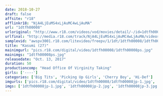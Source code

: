```yaml
---
date: 2018-10-27
draft: false
affsite: "r18"
afflinkr18: "NjA4LjEuMS4xLjAuMC4wLjAuMA"
url: "1dtfh00008"
urloriginal: "http://www.r18.com/videos/vod/movies/detail/-/id=1dtfh00008"
urlfinal: "http://media.r18.com/track/NjA4LjEuMS4xLjAuMC4wLjAuMA/videos/vod/movies/detail/-/id=1dtfh00008"
samplevid: "awspv3001.r18.com/litevideo/freepv/1/1dt/1dtfh00008/1dtfh00008_dmb_w.mp4"
title: "Kasumi (27)"
mainimgurl: "pics.r18.com/digital/video/1dtfh00008/1dtfh00008ps.jpg"
mainimgs: "1dtfh00008ps.jpg"
releasedate: "Oct. 13, 2017"
duration: 50
productioncomp: "Head Office Of Virginity Taking"
girls: ['----']
categories: ['Big Tits', 'Picking Up Girls', 'Cherry Boy', 'Hi-Def']
imgurls: ['pics.r18.com/digital/video/1dtfh00008/1dtfh00008jp-1.jpg', 'pics.r18.com/digital/video/1dtfh00008/1dtfh00008jp-2.jpg', 'pics.r18.com/digital/video/1dtfh00008/1dtfh00008jp-3.jpg', 'pics.r18.com/digital/video/1dtfh00008/1dtfh00008jp-4.jpg', 'pics.r18.com/digital/video/1dtfh00008/1dtfh00008jp-5.jpg', 'pics.r18.com/digital/video/1dtfh00008/1dtfh00008jp-6.jpg', 'pics.r18.com/digital/video/1dtfh00008/1dtfh00008jp-7.jpg', 'pics.r18.com/digital/video/1dtfh00008/1dtfh00008jp-8.jpg', 'pics.r18.com/digital/video/1dtfh00008/1dtfh00008jp-9.jpg', 'pics.r18.com/digital/video/1dtfh00008/1dtfh00008jp-10.jpg', 'pics.r18.com/digital/video/1dtfh00008/1dtfh00008jp-11.jpg', 'pics.r18.com/digital/video/1dtfh00008/1dtfh00008jp-12.jpg', 'pics.r18.com/digital/video/1dtfh00008/1dtfh00008jp-13.jpg', 'pics.r18.com/digital/video/1dtfh00008/1dtfh00008jp-14.jpg', 'pics.r18.com/digital/video/1dtfh00008/1dtfh00008jp-15.jpg', 'pics.r18.com/digital/video/1dtfh00008/1dtfh00008jp-16.jpg', 'pics.r18.com/digital/video/1dtfh00008/1dtfh00008jp-17.jpg', 'pics.r18.com/digital/video/1dtfh00008/1dtfh00008jp-18.jpg', 'pics.r18.com/digital/video/1dtfh00008/1dtfh00008jp-19.jpg', 'pics.r18.com/digital/video/1dtfh00008/1dtfh00008jp-20.jpg']
imgs: ['1dtfh00008jp-1.jpg', '1dtfh00008jp-2.jpg', '1dtfh00008jp-3.jpg', '1dtfh00008jp-4.jpg', '1dtfh00008jp-5.jpg', '1dtfh00008jp-6.jpg', '1dtfh00008jp-7.jpg', '1dtfh00008jp-8.jpg', '1dtfh00008jp-9.jpg', '1dtfh00008jp-10.jpg', '1dtfh00008jp-11.jpg', '1dtfh00008jp-12.jpg', '1dtfh00008jp-13.jpg', '1dtfh00008jp-14.jpg', '1dtfh00008jp-15.jpg', '1dtfh00008jp-16.jpg', '1dtfh00008jp-17.jpg', '1dtfh00008jp-18.jpg', '1dtfh00008jp-19.jpg', '1dtfh00008jp-20.jpg']
---
```

